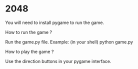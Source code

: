 # 2048
You will need to install pygame to run the game.

How to run the game ?

Run the game.py file. Example: (in your shell) python game.py

How to play the game ?

Use the direction buttons in your pygame interface.
